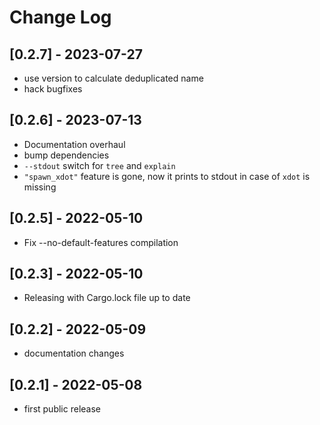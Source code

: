 # Change Log

## [0.2.7] - 2023-07-27
- use version to calculate deduplicated name
- hack bugfixes

## [0.2.6] - 2023-07-13
- Documentation overhaul
- bump dependencies
- `--stdout` switch for `tree` and `explain`
- `"spawn_xdot"` feature is gone, now it prints to stdout in case of `xdot` is missing

## [0.2.5] - 2022-05-10
- Fix --no-default-features compilation

## [0.2.3] - 2022-05-10
- Releasing with Cargo.lock file up to date

## [0.2.2] - 2022-05-09
- documentation changes

## [0.2.1] - 2022-05-08
- first public release
